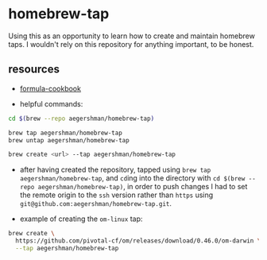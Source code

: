 # homebrew-tap

Using this as an opportunity to learn how to create and maintain homebrew taps. I wouldn't rely on this repository for anything important, to be honest.

## resources

- [formula-cookbook](https://github.com/Homebrew/brew/blob/master/docs/Formula-Cookbook.md)

- helpful commands:

```sh
cd $(brew --repo aegershman/homebrew-tap)

brew tap aegershman/homebrew-tap
brew untap aegershman/homebrew-tap

brew create <url> --tap aegershman/homebrew-tap
```

- after having created the repository, tapped using `brew tap aegershman/homebrew-tap`, and `cd`ing into the directory with `cd $(brew --repo aegershman/homebrew-tap)`, in order to push changes I had to set the remote origin to the `ssh` version rather than `https` using `git@github.com:aegershman/homebrew-tap.git`.

- example of creating the `om-linux` tap:

```sh
brew create \
  https://github.com/pivotal-cf/om/releases/download/0.46.0/om-darwin \
  --tap aegershman/homebrew-tap
```

